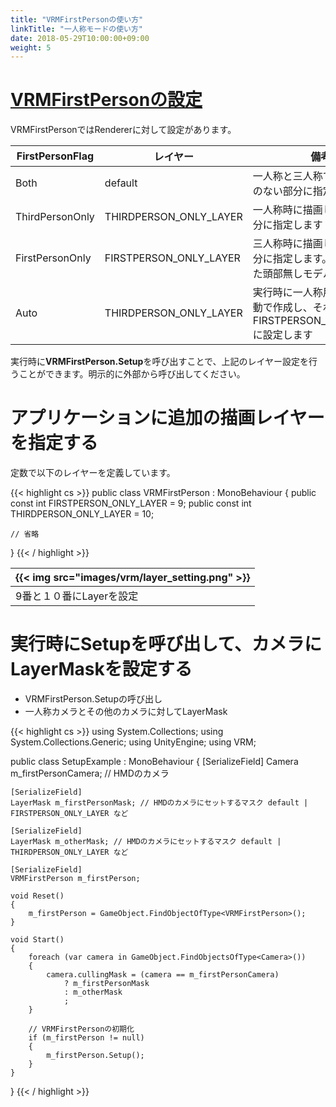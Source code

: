 ```yaml
---
title: "VRMFirstPersonの使い方"
linkTitle: "一人称モードの使い方"
date: 2018-05-29T10:00:00+09:00
weight: 5
---
```


# [VRMFirstPersonの設定](../univrm_firstperson/)
VRMFirstPersonではRendererに対して設定があります。

|FirstPersonFlag               |レイヤー               |備考                                        |
|------------------------------|----------------------|--------------------------------------------|
|Both                          |default               |一人称と三人称で分ける必要のない部分に指定します|
|ThirdPersonOnly               |THIRDPERSON_ONLY_LAYER|一人称時に描画したくない部分に指定します        |
|FirstPersonOnly               |FIRSTPERSON_ONLY_LAYER|三人称時に描画したくない部分に指定します。自動作成した頭部無しモデルが使います|
|Auto                          |THIRDPERSON_ONLY_LAYER|実行時に一人称用モデルを自動で作成し、それをFIRSTPERSON_ONLY_LAYERに設定します|

実行時に**VRMFirstPerson.Setup**を呼び出すことで、上記のレイヤー設定を行うことができます。明示的に外部から呼び出してください。

# アプリケーションに追加の描画レイヤーを指定する

定数で以下のレイヤーを定義しています。

{{< highlight cs >}}
public class VRMFirstPerson : MonoBehaviour
{
    public const int FIRSTPERSON_ONLY_LAYER = 9;
    public const int THIRDPERSON_ONLY_LAYER = 10;

    // 省略
}
{{< / highlight >}}

|{{< img src="images/vrm/layer_setting.png" >}}|
|-----|
|9番と１０番にLayerを設定|

# 実行時にSetupを呼び出して、カメラにLayerMaskを設定する

* VRMFirstPerson.Setupの呼び出し
* 一人称カメラとその他のカメラに対してLayerMask

{{< highlight cs >}}
using System.Collections;
using System.Collections.Generic;
using UnityEngine;
using VRM;

public class SetupExample : MonoBehaviour
{
    [SerializeField]
    Camera m_firstPersonCamera; // HMDのカメラ

    [SerializeField]
    LayerMask m_firstPersonMask; // HMDのカメラにセットするマスク default | FIRSTPERSON_ONLY_LAYER など

    [SerializeField]
    LayerMask m_otherMask; // HMDのカメラにセットするマスク default | THIRDPERSON_ONLY_LAYER など

    [SerializeField]
    VRMFirstPerson m_firstPerson;

    void Reset()
    {
        m_firstPerson = GameObject.FindObjectOfType<VRMFirstPerson>();
    }

    void Start()
    {
        foreach (var camera in GameObject.FindObjectsOfType<Camera>())
        {
            camera.cullingMask = (camera == m_firstPersonCamera)
                ? m_firstPersonMask
                : m_otherMask
                ;
        }

        // VRMFirstPersonの初期化
        if (m_firstPerson != null)
        {
            m_firstPerson.Setup();
        }
    }
}
{{< / highlight >}}
